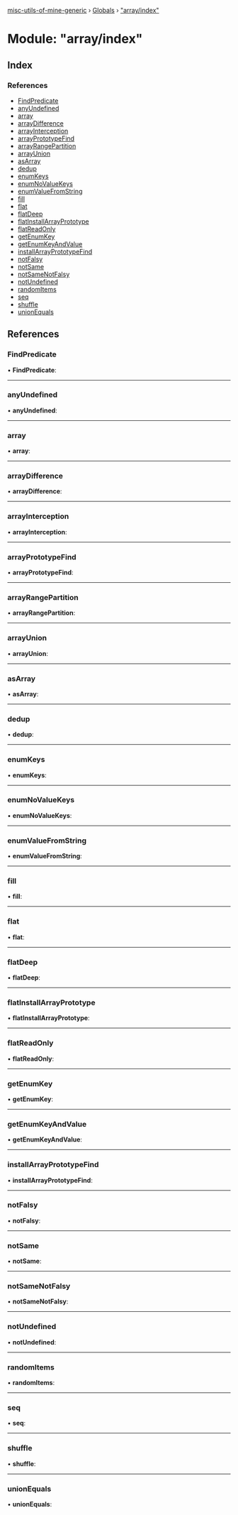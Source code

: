 [misc-utils-of-mine-generic](../README.md) › [Globals](../globals.md) › ["array/index"](_array_index_.md)

# Module: "array/index"

## Index

### References

* [FindPredicate](_array_index_.md#findpredicate)
* [anyUndefined](_array_index_.md#anyundefined)
* [array](_array_index_.md#array)
* [arrayDifference](_array_index_.md#arraydifference)
* [arrayInterception](_array_index_.md#arrayinterception)
* [arrayPrototypeFind](_array_index_.md#arrayprototypefind)
* [arrayRangePartition](_array_index_.md#arrayrangepartition)
* [arrayUnion](_array_index_.md#arrayunion)
* [asArray](_array_index_.md#asarray)
* [dedup](_array_index_.md#dedup)
* [enumKeys](_array_index_.md#enumkeys)
* [enumNoValueKeys](_array_index_.md#enumnovaluekeys)
* [enumValueFromString](_array_index_.md#enumvaluefromstring)
* [fill](_array_index_.md#fill)
* [flat](_array_index_.md#flat)
* [flatDeep](_array_index_.md#flatdeep)
* [flatInstallArrayPrototype](_array_index_.md#flatinstallarrayprototype)
* [flatReadOnly](_array_index_.md#flatreadonly)
* [getEnumKey](_array_index_.md#getenumkey)
* [getEnumKeyAndValue](_array_index_.md#getenumkeyandvalue)
* [installArrayPrototypeFind](_array_index_.md#installarrayprototypefind)
* [notFalsy](_array_index_.md#notfalsy)
* [notSame](_array_index_.md#notsame)
* [notSameNotFalsy](_array_index_.md#notsamenotfalsy)
* [notUndefined](_array_index_.md#notundefined)
* [randomItems](_array_index_.md#randomitems)
* [seq](_array_index_.md#seq)
* [shuffle](_array_index_.md#shuffle)
* [unionEquals](_array_index_.md#unionequals)

## References

###  FindPredicate

• **FindPredicate**:

___

###  anyUndefined

• **anyUndefined**:

___

###  array

• **array**:

___

###  arrayDifference

• **arrayDifference**:

___

###  arrayInterception

• **arrayInterception**:

___

###  arrayPrototypeFind

• **arrayPrototypeFind**:

___

###  arrayRangePartition

• **arrayRangePartition**:

___

###  arrayUnion

• **arrayUnion**:

___

###  asArray

• **asArray**:

___

###  dedup

• **dedup**:

___

###  enumKeys

• **enumKeys**:

___

###  enumNoValueKeys

• **enumNoValueKeys**:

___

###  enumValueFromString

• **enumValueFromString**:

___

###  fill

• **fill**:

___

###  flat

• **flat**:

___

###  flatDeep

• **flatDeep**:

___

###  flatInstallArrayPrototype

• **flatInstallArrayPrototype**:

___

###  flatReadOnly

• **flatReadOnly**:

___

###  getEnumKey

• **getEnumKey**:

___

###  getEnumKeyAndValue

• **getEnumKeyAndValue**:

___

###  installArrayPrototypeFind

• **installArrayPrototypeFind**:

___

###  notFalsy

• **notFalsy**:

___

###  notSame

• **notSame**:

___

###  notSameNotFalsy

• **notSameNotFalsy**:

___

###  notUndefined

• **notUndefined**:

___

###  randomItems

• **randomItems**:

___

###  seq

• **seq**:

___

###  shuffle

• **shuffle**:

___

###  unionEquals

• **unionEquals**:
